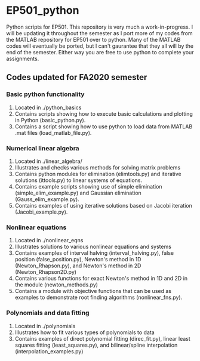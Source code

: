 # EP501_python

Python scripts for EP501.  This repository is very much a work-in-progress.  I will be updating it throughout the semester as I port more of my codes from the MATLAB repository for EP501 over to python.  Many of the MATLAB codes will eventually be ported, but I can't gaurantee that they all will by the end of the semester.  Either way you are free to use python to complete your assignments.  


## Codes updated for FA2020 semester

### Basic python functionality

1.  Located in ./python_basics
2.  Contains scripts showing how to execute basic calculations and plotting in Python (basic\_python.py).
3.  Contains a script showing how to use python to load data from MATLAB .mat files (load\_matlab\_file.py).  

### Numerical linear algebra

1.  Located in ./linear_algebra/
2.  Illustrates and checks various methods for solving matrix problems
3.  Contains python modules for elimination (elimtools.py) and iterative solutions (ittools.py) to linear systems of equations.
4.  Contains example scripts showing use of simple elimination (simple\_elim\_example.py) and Gaussian elimination (Gauss\_elim\_example.py).  
5.  Contains examples of using iterative solutions based on Jacobi iteration (Jacobi\_example.py).  

### Nonlinear equations

1.  Located in ./nonlinear_eqns
2.  Illustrates solutions to various nonlinear equations and systems
3.  Contains examples of interval halving (interval\_halving.py), false position (false\_position.py), Newton's method in 1D (Newton\_Rhapson.py), and Newton's method in 2D (Newton\_Rhapson2D.py)
4.  Contains various functions for exact Newton's method in 1D and 2D in the module (newton\_methods.py)
5.  Contains a module with objective functions that can be used as examples to demonstrate root finding algorithms (nonlinear\_fns.py).

### Polynomials and data fitting

1. Located in ./polynomials
2. Illustrates how to fit various types of polynomials to data
3. Contains examples of direct polynomial fitting (direc_fit.py), linear least squares fitting (least\_squares.py), and bilinear/spline interpolation (interpolation\_examples.py)


